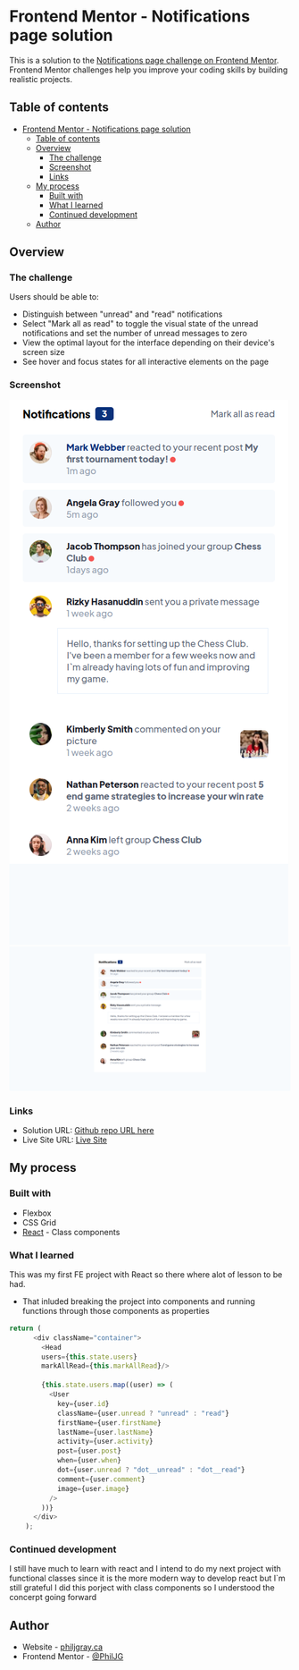 # Frontend Mentor - Notifications page solution

This is a solution to the [Notifications page challenge on Frontend Mentor](https://www.frontendmentor.io/challenges/notifications-page-DqK5QAmKbC). Frontend Mentor challenges help you improve your coding skills by building realistic projects. 

## Table of contents

- [Frontend Mentor - Notifications page solution](#frontend-mentor---notifications-page-solution)
  - [Table of contents](#table-of-contents)
  - [Overview](#overview)
    - [The challenge](#the-challenge)
    - [Screenshot](#screenshot)
    - [Links](#links)
  - [My process](#my-process)
    - [Built with](#built-with)
    - [What I learned](#what-i-learned)
    - [Continued development](#continued-development)
  - [Author](#author)


## Overview

### The challenge

Users should be able to:

- Distinguish between "unread" and "read" notifications
- Select "Mark all as read" to toggle the visual state of the unread notifications and set the number of unread messages to zero
- View the optimal layout for the interface depending on their device's screen size
- See hover and focus states for all interactive elements on the page

### Screenshot

![Mobile](design/screenshots/mobile-view.png)
![Desktop](design/screenshots/desktop-view.png)

### Links

- Solution URL: [Github repo URL here](https://github.com/PhilJG/notification-page)
- Live Site URL: [Live Site](https://clever-strudel-57ca19.netlify.app/)

## My process

### Built with

- Flexbox
- CSS Grid
- [React](https://reactjs.org/) - Class components

### What I learned

This was my first FE project with React so there where alot of lesson to be had. 
- That inluded breaking the project into components and running functions through those components as properties

```js
return (
      <div className="container">
        <Head 
        users={this.state.users} 
        markAllRead={this.markAllRead}/> 

        {this.state.users.map((user) => (
          <User
            key={user.id}
            className={user.unread ? "unread" : "read"}
            firstName={user.firstName}
            lastName={user.lastName}
            activity={user.activity}
            post={user.post}
            when={user.when}
            dot={user.unread ? "dot__unread" : "dot__read"}
            comment={user.comment}
            image={user.image}
          />
        ))}
      </div>
    );
```


### Continued development

I still have much to learn with react and I intend to do my next project with functional classes since it is the more modern way to develop react but I`m still grateful I did this porject with class components so I understood the concerpt going forward


## Author

- Website - [philjgray.ca](https://www.philjgray.ca)
- Frontend Mentor - [@PhilJG](https://www.frontendmentor.io/profile/PhilJG)